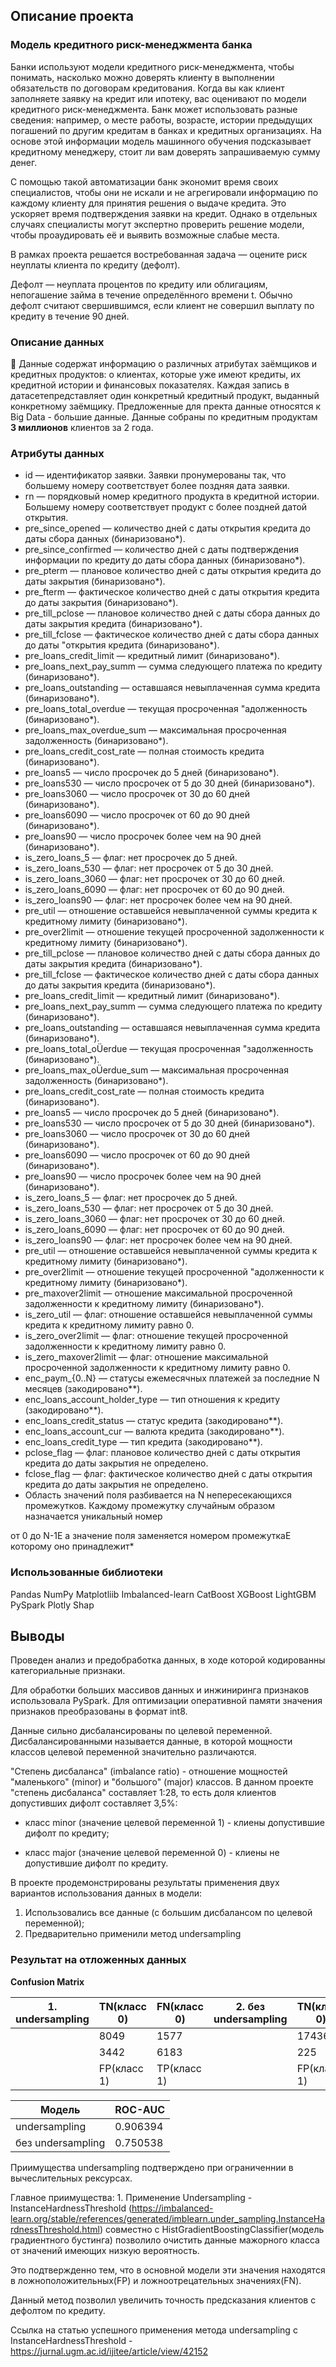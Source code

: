 ## Описание проекта
### Модель кредитного риск-менеджмента банка
Банки используют модели кредитного риск-менеджмента, чтобы понимать, насколько можно доверять клиенту в выполнении обязательств по договорам кредитования. Когда вы как клиент заполняете заявку на кредит или ипотеку,
вас оценивают по модели кредитного риск-менеджмента. Банк может использовать разные сведения: например, о месте работы, возрасте, истории предыдущих погашений по другим кредитам в банках и кредитных
организациях. На основе этой информации модель машинного обучения подсказывает кредитному менеджеру, стоит ли вам доверять запрашиваемую сумму денег.

С помощью такой автоматизации банк экономит время своих специалистов, чтобы они не искали и не агрегировали информацию по каждому клиенту для принятия решения о выдаче кредита. Это ускоряет время подтверждения
заявки на кредит. Однако в отдельных случаях специалисты могут экспертно проверить решение модели, чтобы проаудировать её и выявить возможные слабые места.

В рамках проекта решается востребованная задача — оцените риск неуплаты клиента по кредиту (дефолт).

Дефолт — неуплата процентов по кредиту или облигациям, непогашение займа в течение определённого времени t. Обычно дефолт считают свершившимся, если клиент не совершил выплату по кредиту в течение 90 дней.

### Описание данных

Данные содержат информацию о различных атрибутах заёмщиков и кредитных продуктов: о клиентах, которые уже имеют кредиты, их кредитной истории и финансовых показателях. Каждая запись в датасетепредставляет один
конкретный кредитный продукт, выданный конкретному заёмщику. Предложенные для пректа данные относятся к Big Data - большие данные. Данные собраны по кредитным продуктам **3 миллионов** клиентов за 2 года. 

### Атрибуты данных
* id — идентификатор заявки. Заявки пронумерованы так, что большему номеру соответствует более поздняя дата заявки.
* rn — порядковый номер кредитного продукта в кредитной истории. Большему номеру соответствует продукт с более поздней датой открытия.
* pre_since_opened — количество дней с даты открытия кредита до даты сбора данных (бинаризовано*).
* pre_since_confirmed — количество дней с даты подтверждения информации по кредиту до даты сбора данных (бинаризовано*).
* pre_pterm — плановое количество дней с даты открытия кредита до даты закрытия (бинаризовано*).
* pre_fterm — фактическое количество дней с даты открытия кредита до даты закрытия (бинаризовано*).
* pre_till_pclose	— плановое количество дней с даты сбора данных до даты закрытия кредита (бинаризовано*).
* pre_till_fclose	— фактическое количество дней с даты сбора данных до даты "открытия кредита (бинаризовано*).
* pre_loans_credit_limit	 — кредитный лимит (бинаризовано*).
* pre_loans_next_pay_summ — сумма следующего платежа по кредиту (бинаризовано*).
* pre_loans_outstanding — оставшаяся невыплаченная сумма кредита (бинаризовано*).
* pre_loans_total_overdue — текущая просроченная "адолженность (бинаризовано*).
* pre_loans_max_overdue_sum — максимальная просроченная задолженность (бинаризовано*).
* pre_loans_credit_cost_rate — полная стоимость кредита (бинаризовано*).
* pre_loans5 — число просрочек до 5 дней (бинаризовано*).
* pre_loans530 — число просрочек от 5 до 30 дней (бинаризовано*).
* pre_loans3060 — число просрочек от 30 до 60 дней (бинаризовано*).
* pre_loans6090 — число просрочек от 60 до 90 дней (бинаризовано*).
* pre_loans90 — число просрочек более чем на 90 дней (бинаризовано*).
* is_zero_loans_5 — флаг: нет просрочек до 5 дней.
* is_zero_loans_530 — флаг: нет просрочек от 5 до 30 дней.
* is_zero_loans_3060 — флаг: нет просрочек от 30 до 60 дней.
* is_zero_loans_6090 — флаг: нет просрочек от 60 до 90 дней.
* is_zero_loans90 — флаг: нет просрочек более чем на 90 дней.
* pre_util — отношение оставшейся невыплаченной суммы кредита к кредитному лимиту (бинаризовано*).
* pre_over2limit	— отношение текущей просроченной задолженности к кредитному лимиту (бинаризовано*).
* pre_till_pclose	— плановое количество дней с даты сбора данных до даты закрытия кредита (бинаризовано*).
* pre_till_fclose	— фактическое количество дней с даты сбора данных до даты закрытия кредита (бинаризовано*).
* pre_loans_credit_limit	 — кредитный лимит (бинаризовано*).
* pre_loans_next_pay_summ — сумма следующего платежа по кредиту (бинаризовано*).
* pre_loans_outstanding — оставшаяся невыплаченная сумма кредита (бинаризовано*).
* pre_loans_total_oÜerdue — текущая просроченная "задолженность (бинаризовано*).
* pre_loans_max_oÜerdue_sum — максимальная просроченная задолженность (бинаризовано*).
* pre_loans_credit_cost_rate — полная стоимость кредита (бинаризовано*).
* pre_loans5 — число просрочек до 5 дней (бинаризовано*).
* pre_loans530 — число просрочек от 5 до 30 дней (бинаризовано*).
* pre_loans3060 — число просрочек от 30 до 60 дней (бинаризовано*).
* pre_loans6090 — число просрочек от 60 до 90 дней (бинаризовано*).
* pre_loans90 — число просрочек более чем на 90 дней (бинаризовано*).
* is_zero_loans_5 — флаг: нет просрочек до 5 дней.
* is_zero_loans_530 — флаг: нет просрочек от 5 до 30 дней.
* is_zero_loans_3060 — флаг: нет просрочек от 30 до 60 дней.
* is_zero_loans_6090 — флаг: нет просрочек от 60 до 90 дней.
* is_zero_loans90 — флаг: нет просрочек более чем на 90 дней.
* pre_util — отношение оставшейся невыплаченной суммы кредита к кредитному лимиту (бинаризовано*).
* pre_over2limit	— отношение текущей просроченной "адолженности к кредитному лимиту (бинаризовано*).
* pre_maxover2limit — отношение максимальной просроченной задолженности к кредитному лимиту (бинаризовано*).
* is_zero_util — флаг: отношение оставшейся невыплаченной суммы кредита к кредитному лимиту равно 0.
* is_zero_over2limit — флаг: отношение текущей просроченной задолженности к кредитному лимиту равно 0.
* is_zero_maxover2limit — флаг: отношение максимальной просроченной задолженности к кредитному лимиту равно 0.
* enc_paym_{0..N} — статусы ежемесячных платежей за последние N месяцев (закодировано**).
* enc_loans_account_holder_type — тип отношения к кредиту (закодировано**).
* enc_loans_credit_status — статус кредита (закодировано**).
* enc_loans_account_cur — валюта кредита (закодировано**).
* enc_loans_credit_type — тип кредита (закодировано**).
* pclose_flag — флаг: плановое количество дней с даты открытия кредита до даты закрытия не определено.
* fclose_flag — флаг: фактическое количество дней с даты открытия кредита до даты закрытия не определено.
* Область значений поля разбивается на N непересекающихся промежутков. Каждому промежутку случайным образом назначается уникальный номер

от 0 до N-1E а значение поля заменяется номером промежуткаE которому оно принадлежит*

### Использованные библиотеки
Pandas NumPy Matplotliib Imbalanced-learn CatBoost XGBoost  LightGBM PySpark Plotly Shap

## Выводы

Проведен анализ и предобработка данных, в ходе которой кодированны категориальные признаки.

Для обработки больших массивов данных и инжиниринга признаков использовала PySpark. Для оптимизации оперативной памяти значения признаков преобразованы в формат int8.

Данные сильно дисбалансированы по целевой переменной. Дисбалансированными называется данные, в которой мощности классов целевой переменной значительно различаются. 

"Степень дисбаланса" (imbalance ratio) - отношение мощностей "маленького" (minor) и "большого" (major) классов.
В данном проекте "степень дисбаланса" составляет  1:28, то есть доля клиентов допустивших дифолт составляет 3,5%:

- класс minor (значение целевой переменной 1) - клиены допустившие дифолт по кредиту;

- класс major (значение целевой переменной 0) - клиены не допустившие дифолт по кредиту.

В проекте продемонстрированы результаты применения двух вариантов использования  данных в модели:
1. Использовались все данные (с большим дисбалансом по целевой переменной);
2. Предварительно применили метод undersampling
  
### Результат на отложенных данных

**Confusion Matrix**

|1. undersampling|TN(класс 0)|FN(класс 0)|2. без undersampling|TN(класс 0)|FN(класс 0)|
|---|---|---|---|---|---|
|   |8049|1577|   |174365|66010|
|   |3442|6183|   |225  |9400 |
|   |FP(класс 1)|TP(класс 1)|   |FP(класс 1)|TP(класс 1)|

| Модель  | ROC-AUC  |
|---|---|
| undersampling  | 0.906394 |
| без undersampling  | 0.750538  | 

Приимущества undersampling подтверждено при ограниченнии в вычеслительных рексурсах. 

Главное приимущества: 1. Применение Undersampling - InstanceHardnessThreshold (https://imbalanced-learn.org/stable/references/generated/imblearn.under_sampling.InstanceHardnessThreshold.html)
совместно с HistGradientBoostingClassifier(модель градиентного бустинга) позволило очистить данные мажорного класса от значений имеющих низкую вероятность. 

Это подтвержденно тем, что в основной модели эти значения находятся в ложноположительных(FP) и ложноотрецательных значениях(FN). 

Данный метод позволил увеличить точность предсказания клиентов с дефолтом по кредиту. 

Ссылка на статью успешного применения метода undersampling с InstanceHardnessThreshold - https://jurnal.ugm.ac.id/ijitee/article/view/42152








